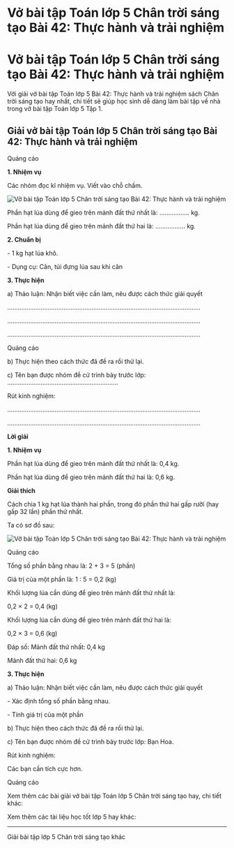 # Vở bài tập Toán lớp 5 Chân trời sáng tạo Bài 42: Thực hành và trải nghiệm

# Vở bài tập Toán lớp 5 Chân trời sáng tạo Bài 42: Thực hành và trải nghiệm

Với giải vở bài tập Toán lớp 5 Bài 42: Thực hành và trải nghiệm sách Chân trời sáng tạo hay nhất, chi tiết sẽ giúp học sinh dễ dàng làm bài tập về nhà trong vở bài tập Toán lớp 5 Tập 1.

## Giải vở bài tập Toán lớp 5 Chân trời sáng tạo Bài 42: Thực hành và trải nghiệm

Quảng cáo

**1\. Nhiệm vụ**

Các nhóm đọc kĩ nhiệm vụ. Viết vào chỗ chấm.

![Vở bài tập Toán lớp 5 Chân trời sáng tạo Bài 42: Thực hành và trải nghiệm](https://vietjack.com/vbt-toan-5-ct/images/bai-42-thuc-hanh-va-trai-nghiem.PNG)

Phần hạt lúa dùng để gieo trên mảnh đất thứ nhất là: ................. kg.

Phần hạt lúa dùng để gieo trên mảnh đất thứ hai là: ................. kg.

**2\. Chuẩn bị**

\- 1 kg hạt lúa khô.

\- Dụng cụ: Cân, túi đựng lúa sau khi cân

**3\. Thực hiện**

a) Thảo luận: Nhận biết việc cần làm, nêu được cách thức giải quyết

..............................................................................................................

..............................................................................................................

..............................................................................................................

Quảng cáo

b) Thực hiện theo cách thức đã đề ra rồi thử lại.

c) Tên bạn được nhóm đề cử trình bày trước lớp: ...............................................................

Rút kinh nghiệm: 

..............................................................................................................

..............................................................................................................

**Lời giải**

**1\. Nhiệm vụ**

Phần hạt lúa dùng để gieo trên mảnh đất thứ nhất là: 0,4 kg.

Phần hạt lúa dùng để gieo trên mảnh đất thứ hai là: 0,6 kg.

**Giải thích**

Cách chia 1 kg hạt lúa thành hai phần, trong đó phần thứ hai gấp rưỡi (hay gấp 32 lần) phần thứ nhất.

Ta có sơ đồ sau:

![Vở bài tập Toán lớp 5 Chân trời sáng tạo Bài 42: Thực hành và trải nghiệm](https://vietjack.com/vbt-toan-5-ct/images/bai-42-thuc-hanh-va-trai-nghiem-1.PNG)

Quảng cáo

Tổng số phần bằng nhau là: 2 + 3 = 5 (phần)

Giá trị của một phần là: 1 : 5 = 0,2 (kg)

Khối lượng lúa cần dùng để gieo trên mảnh đất thứ nhất là:

0,2 × 2 = 0,4 (kg)

Khối lượng lúa cần dùng để gieo trên mảnh đất thứ hai là:

0,2 × 3 = 0,6 (kg)

Đáp số: Mảnh đất thứ nhất: 0,4 kg

Mảnh đất thứ hai: 0,6 kg

**3\. Thực hiện**

a) Thảo luận: Nhận biết việc cần làm, nêu được cách thức giải quyết

\- Xác định tổng số phần bằng nhau.

\- Tính giá trị của một phần

b) Thực hiện theo cách thức đã đề ra rồi thử lại.

c) Tên bạn được nhóm đề cử trình bày trước lớp: Bạn Hoa.

Rút kinh nghiệm: 

Các bạn cần tích cực hơn.

Quảng cáo

Xem thêm các bài giải vở bài tập Toán lớp 5 Chân trời sáng tạo hay, chi tiết khác:

Xem thêm các tài liệu học tốt lớp 5 hay khác:

* * *

Giải bài tập lớp 5 Chân trời sáng tạo khác

